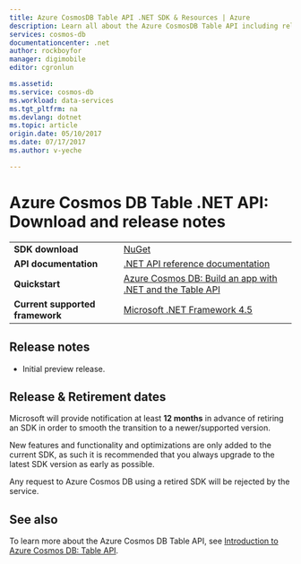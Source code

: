 ```yaml
---
title: Azure CosmosDB Table API .NET SDK & Resources | Azure
description: Learn all about the Azure CosmosDB Table API including release dates, retirement dates, and changes made between each version.
services: cosmos-db
documentationcenter: .net
author: rockboyfor
manager: digimobile
editor: cgronlun

ms.assetid: 
ms.service: cosmos-db
ms.workload: data-services
ms.tgt_pltfrm: na
ms.devlang: dotnet
ms.topic: article
origin.date: 05/10/2017
ms.date: 07/17/2017
ms.author: v-yeche

---
```

# Azure Cosmos DB Table .NET API: Download and release notes

|   |   |
|---|---|
|**SDK download**|[NuGet](https://aka.ms/acdbtablenuget)|
|**API documentation**|[.NET API reference documentation](https://aka.ms/acdbtableapiref)|
|**Quickstart**|[Azure Cosmos DB: Build an app with .NET and the Table API](https://aka.ms/acdbtnetqs)|
|**Current supported framework**|[Microsoft .NET Framework 4.5](https://www.microsoft.com/download/details.aspx?id=30653)|
<!-- Not Available [Azure CosmosDB: Create a container with the Graph API](tutorial-develop-graph-dotnet.md) -->

## Release notes

* Initial preview release.

## Release & Retirement dates
Microsoft will provide notification at least **12 months** in advance of retiring an SDK in order to smooth the transition to a newer/supported version.

New features and functionality and optimizations are only added to the current SDK, as such it is recommended that you always upgrade to the latest SDK version as early as possible. 

Any request to Azure Cosmos DB using a retired SDK will be rejected by the service.

## See also
To learn more about the Azure Cosmos DB Table API, see [Introduction to Azure Cosmos DB: Table API](table-introduction.md).